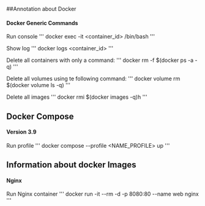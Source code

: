 ##Annotation about Docker

#### Docker Generic Commands
Run console 
'''
docker exec -it <container_id> /bin/bash
'''

Show log
'''
docker logs <container_id>
'''

Delete all containers with only a command:
'''
docker rm -f $(docker ps -a -q)
'''

Delete all volumes using te following command:
'''
docker volume rm $(docker volume ls -q)
'''

Delete all images
'''
docker rmi $(docker images -q)h
'''

## Docker Compose
#### Version 3.9
Run profile
'''
docker compose --profile <NAME_PROFILE> up
'''


## Information about docker Images
#### Nginx
Run Nginx container
'''
docker run -it --rm -d -p 8080:80 --name web nginx
'''
